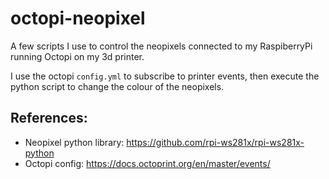 # octopi-neopixel

A few scripts I use to control the neopixels connected to my RaspiberryPi running Octopi on my 3d printer.

I use the octopi `config.yml` to subscribe to printer events, then execute the python script to change the colour of the neopixels.


## References:

* Neopixel python library: https://github.com/rpi-ws281x/rpi-ws281x-python
* Octopi config: https://docs.octoprint.org/en/master/events/
